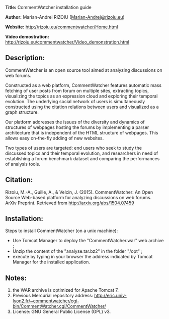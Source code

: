 **Title:** CommentWatcher installation guide

**Author:** Marian-Andrei RIZOIU (Marian-Andrei@rizoiu.eu)

**Website:** http://rizoiu.eu/commentwatcher/Home.html

**Video demostration:** http://rizoiu.eu/commentwatcher/Video_demonstration.html

Description:
---
CommentWatcher is an open source tool aimed at analyzing discussions on web forums.

Constructed as a web platform, CommentWatcher features automatic mass fetching of user posts from forum on multiple sites, extracting topics, visualizing the topics as an expression cloud and exploring their temporal evolution. The underlying social network of users is simultaneously constructed using the citation relations between users and visualized as a graph structure.

Our platform addresses the issues of the diversity and dynamics of structures of webpages hosting the forums by implementing a parser architecture that is independent of the HTML structure of webpages. This allows easy on-the-fly adding of new websites.

Two types of users are targeted: end users who seek to study the discussed topics and their temporal evolution, and researchers in need of establishing a forum benchmark dataset and comparing the performances of analysis tools.

Citation:
---
Rizoiu, M.-A., Guille, A., & Velcin, J. (2015). CommentWatcher: An Open Source Web-based platform for analyzing discussions on web forums. ArXiv Preprint. Retrieved from http://arxiv.org/abs/1504.07459

Installation:
---
Steps to install CommentWatcher (on a unix machine):
- Use Tomcat Manager to deploy the "CommentWatcher.war" web archive ;
- Unzip the content of the "analyse.tar.bz2" in the folder "/opt" ;
- execute by typing in your browser the address indicated by Tomcat Manager for the installed application.

Notes: 
---
1) the WAR archive is optimized for Apache Tomcat 7.
2) Previous Mercurial repository address: http://eric.univ-lyon2.fr/~commentwatcher/cgi-bin/CommentWatcher.cgi/CommentWatcher/
3) License: GNU General Public License (GPL) v3.

